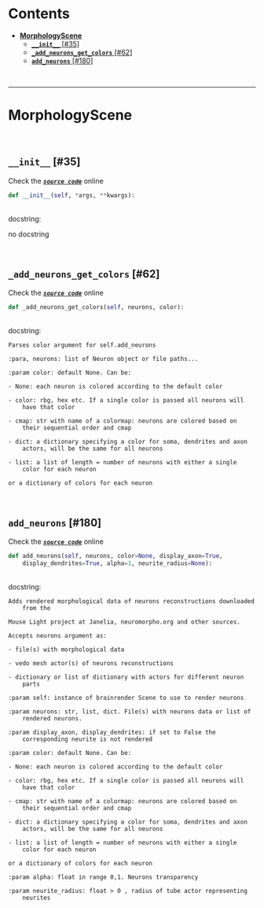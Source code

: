 



Contents
========

* [**MorphologyScene**](#morphologyscene)
	* [**`__init__`** [#35]](#__init__-35)
	* [**`_add_neurons_get_colors`** [#62]](#_add_neurons_get_colors-62)
	* [**`add_neurons`** [#180]](#add_neurons-180)


&nbsp;

--------
# **MorphologyScene**




&nbsp;
## **`__init__`** [#35]
  
Check the [***``source code``***](https://github.com/brainglobe/brainrender/blob/master/brainrender/morphology/visualise.py#L35) online

```python
def __init__(self, *args, **kwargs):
```

&nbsp;  
docstring:

no docstring

&nbsp;
## **`_add_neurons_get_colors`** [#62]
  
Check the [***``source code``***](https://github.com/brainglobe/brainrender/blob/master/brainrender/morphology/visualise.py#L62) online

```python
def _add_neurons_get_colors(self, neurons, color):
```

&nbsp;  
docstring:

```text
Parses color argument for self.add_neurons

:para, neurons: list of Neuron object or file paths...

:param color: default None. Can be:

- None: each neuron is colored according to the default color

- color: rbg, hex etc. If a single color is passed all neurons will
    have that color

- cmap: str with name of a colormap: neurons are colored based on
    their sequential order and cmap

- dict: a dictionary specifying a color for soma, dendrites and axon
    actors, will be the same for all neurons

- list: a list of length = number of neurons with either a single
    color for each neuron

or a dictionary of colors for each neuron

```

&nbsp;
## **`add_neurons`** [#180]
  
Check the [***``source code``***](https://github.com/brainglobe/brainrender/blob/master/brainrender/morphology/visualise.py#L180) online

```python
def add_neurons(self, neurons, color=None, display_axon=True,
    display_dendrites=True, alpha=1, neurite_radius=None):
```

&nbsp;  
docstring:

```text
Adds rendered morphological data of neurons reconstructions downloaded
    from the

Mouse Light project at Janelia, neuromorpho.org and other sources.

Accepts neurons argument as:

- file(s) with morphological data

- vedo mesh actor(s) of neurons reconstructions

- dictionary or list of dictionary with actors for different neuron
    parts

:param self: instance of brainrender Scene to use to render neurons

:param neurons: str, list, dict. File(s) with neurons data or list of
    rendered neurons.

:param display_axon, display_dendrites: if set to False the
    corresponding neurite is not rendered

:param color: default None. Can be:

- None: each neuron is colored according to the default color

- color: rbg, hex etc. If a single color is passed all neurons will
    have that color

- cmap: str with name of a colormap: neurons are colored based on
    their sequential order and cmap

- dict: a dictionary specifying a color for soma, dendrites and axon
    actors, will be the same for all neurons

- list: a list of length = number of neurons with either a single
    color for each neuron

or a dictionary of colors for each neuron

:param alpha: float in range 0,1. Neurons transparency

:param neurite_radius: float > 0 , radius of tube actor representing
    neurites

```